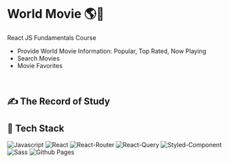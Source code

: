 # World Movie 🌎🎥
React JS Fundamentals Course
- Provide World Movie Information: Popular, Top Rated, Now Playing
- Search Movies
- Movie Favorites

<br/>

## ✍️ The Record of Study


## 🔨 Tech Stack
<img alt="Javascript" src ="https://img.shields.io/badge/JavaScript-F7DF1E.svg?&logo=JavaScript&logoColor=white"/> <img alt="React" src ="https://img.shields.io/badge/React-61DAFB.svg?&logo=React&logoColor=white"/>
<img alt="React-Router" src ="https://img.shields.io/badge/React Router-CA4245.svg?&logo=React Router&logoColor=white"/>
<img alt="React-Query" src ="https://img.shields.io/badge/React Query-FF4154.svg?&logo=React Query&logoColor=white"/>
<img alt="Styled-Component" src ="https://img.shields.io/badge/Styled Components-DB7093.svg?&logo=styled-components&logoColor=white"/>
<img alt="Sass" src ="https://img.shields.io/badge/Sass-CC6699.svg?&logo=Sass&logoColor=white"/>
<img alt="Github Pages" src ="https://img.shields.io/badge/GitHub Pages-222222.svg?&logo=GitHub&logoColor=white"/>
